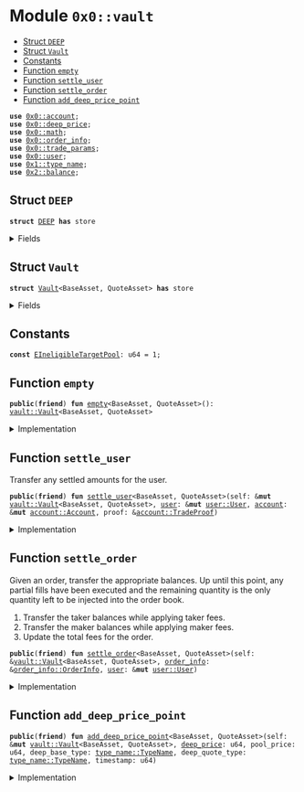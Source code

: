 
<a name="0x0_vault"></a>

# Module `0x0::vault`



-  [Struct `DEEP`](#0x0_vault_DEEP)
-  [Struct `Vault`](#0x0_vault_Vault)
-  [Constants](#@Constants_0)
-  [Function `empty`](#0x0_vault_empty)
-  [Function `settle_user`](#0x0_vault_settle_user)
-  [Function `settle_order`](#0x0_vault_settle_order)
-  [Function `add_deep_price_point`](#0x0_vault_add_deep_price_point)


<pre><code><b>use</b> <a href="account.md#0x0_account">0x0::account</a>;
<b>use</b> <a href="deep_price.md#0x0_deep_price">0x0::deep_price</a>;
<b>use</b> <a href="math.md#0x0_math">0x0::math</a>;
<b>use</b> <a href="order_info.md#0x0_order_info">0x0::order_info</a>;
<b>use</b> <a href="trade_params.md#0x0_trade_params">0x0::trade_params</a>;
<b>use</b> <a href="user.md#0x0_user">0x0::user</a>;
<b>use</b> <a href="dependencies/move-stdlib/type_name.md#0x1_type_name">0x1::type_name</a>;
<b>use</b> <a href="dependencies/sui-framework/balance.md#0x2_balance">0x2::balance</a>;
</code></pre>



<a name="0x0_vault_DEEP"></a>

## Struct `DEEP`



<pre><code><b>struct</b> <a href="vault.md#0x0_vault_DEEP">DEEP</a> <b>has</b> store
</code></pre>



<details>
<summary>Fields</summary>


<dl>
<dt>
<code>dummy_field: bool</code>
</dt>
<dd>

</dd>
</dl>


</details>

<a name="0x0_vault_Vault"></a>

## Struct `Vault`



<pre><code><b>struct</b> <a href="vault.md#0x0_vault_Vault">Vault</a>&lt;BaseAsset, QuoteAsset&gt; <b>has</b> store
</code></pre>



<details>
<summary>Fields</summary>


<dl>
<dt>
<code>base_balance: <a href="dependencies/sui-framework/balance.md#0x2_balance_Balance">balance::Balance</a>&lt;BaseAsset&gt;</code>
</dt>
<dd>

</dd>
<dt>
<code>quote_balance: <a href="dependencies/sui-framework/balance.md#0x2_balance_Balance">balance::Balance</a>&lt;QuoteAsset&gt;</code>
</dt>
<dd>

</dd>
<dt>
<code>deep_balance: <a href="dependencies/sui-framework/balance.md#0x2_balance_Balance">balance::Balance</a>&lt;<a href="vault.md#0x0_vault_DEEP">vault::DEEP</a>&gt;</code>
</dt>
<dd>

</dd>
<dt>
<code><a href="deep_price.md#0x0_deep_price">deep_price</a>: <a href="deep_price.md#0x0_deep_price_DeepPrice">deep_price::DeepPrice</a></code>
</dt>
<dd>

</dd>
</dl>


</details>

<a name="@Constants_0"></a>

## Constants


<a name="0x0_vault_EIneligibleTargetPool"></a>



<pre><code><b>const</b> <a href="vault.md#0x0_vault_EIneligibleTargetPool">EIneligibleTargetPool</a>: u64 = 1;
</code></pre>



<a name="0x0_vault_empty"></a>

## Function `empty`



<pre><code><b>public</b>(<b>friend</b>) <b>fun</b> <a href="vault.md#0x0_vault_empty">empty</a>&lt;BaseAsset, QuoteAsset&gt;(): <a href="vault.md#0x0_vault_Vault">vault::Vault</a>&lt;BaseAsset, QuoteAsset&gt;
</code></pre>



<details>
<summary>Implementation</summary>


<pre><code><b>public</b>(package) <b>fun</b> <a href="vault.md#0x0_vault_empty">empty</a>&lt;BaseAsset, QuoteAsset&gt;(): <a href="vault.md#0x0_vault_Vault">Vault</a>&lt;BaseAsset, QuoteAsset&gt; {
    <a href="vault.md#0x0_vault_Vault">Vault</a> {
        base_balance: <a href="dependencies/sui-framework/balance.md#0x2_balance_zero">balance::zero</a>(),
        quote_balance: <a href="dependencies/sui-framework/balance.md#0x2_balance_zero">balance::zero</a>(),
        deep_balance: <a href="dependencies/sui-framework/balance.md#0x2_balance_zero">balance::zero</a>(),
        <a href="deep_price.md#0x0_deep_price">deep_price</a>: <a href="deep_price.md#0x0_deep_price_empty">deep_price::empty</a>(),
    }
}
</code></pre>



</details>

<a name="0x0_vault_settle_user"></a>

## Function `settle_user`

Transfer any settled amounts for the user.


<pre><code><b>public</b>(<b>friend</b>) <b>fun</b> <a href="vault.md#0x0_vault_settle_user">settle_user</a>&lt;BaseAsset, QuoteAsset&gt;(self: &<b>mut</b> <a href="vault.md#0x0_vault_Vault">vault::Vault</a>&lt;BaseAsset, QuoteAsset&gt;, <a href="user.md#0x0_user">user</a>: &<b>mut</b> <a href="user.md#0x0_user_User">user::User</a>, <a href="account.md#0x0_account">account</a>: &<b>mut</b> <a href="account.md#0x0_account_Account">account::Account</a>, proof: &<a href="account.md#0x0_account_TradeProof">account::TradeProof</a>)
</code></pre>



<details>
<summary>Implementation</summary>


<pre><code><b>public</b>(package) <b>fun</b> <a href="vault.md#0x0_vault_settle_user">settle_user</a>&lt;BaseAsset, QuoteAsset&gt;(
    self: &<b>mut</b> <a href="vault.md#0x0_vault_Vault">Vault</a>&lt;BaseAsset, QuoteAsset&gt;,
    <a href="user.md#0x0_user">user</a>: &<b>mut</b> User,
    <a href="account.md#0x0_account">account</a>: &<b>mut</b> Account,
    proof: &TradeProof,
) {
    <b>let</b> (base_out, quote_out, deep_out, base_in, quote_in, deep_in) = <a href="user.md#0x0_user">user</a>.settle();
    <b>if</b> (base_out &gt; base_in) {
        <b>let</b> <a href="dependencies/sui-framework/balance.md#0x2_balance">balance</a> = self.base_balance.split(base_out - base_in);
        <a href="account.md#0x0_account">account</a>.deposit_with_proof(proof, <a href="dependencies/sui-framework/balance.md#0x2_balance">balance</a>);
    };
    <b>if</b> (quote_out &gt; quote_in) {
        <b>let</b> <a href="dependencies/sui-framework/balance.md#0x2_balance">balance</a> = self.quote_balance.split(quote_out - quote_in);
        <a href="account.md#0x0_account">account</a>.deposit_with_proof(proof, <a href="dependencies/sui-framework/balance.md#0x2_balance">balance</a>);
    };
    <b>if</b> (deep_out &gt; deep_in) {
        <b>let</b> <a href="dependencies/sui-framework/balance.md#0x2_balance">balance</a> = self.deep_balance.split(deep_out - deep_in);
        <a href="account.md#0x0_account">account</a>.deposit_with_proof(proof, <a href="dependencies/sui-framework/balance.md#0x2_balance">balance</a>);
    };
    <b>if</b> (base_in &gt; base_out) {
        <b>let</b> <a href="dependencies/sui-framework/balance.md#0x2_balance">balance</a> = <a href="account.md#0x0_account">account</a>.withdraw_with_proof(proof, base_in - base_out, <b>false</b>);
        self.base_balance.join(<a href="dependencies/sui-framework/balance.md#0x2_balance">balance</a>);
    };
    <b>if</b> (quote_in &gt; quote_out) {
        <b>let</b> <a href="dependencies/sui-framework/balance.md#0x2_balance">balance</a> = <a href="account.md#0x0_account">account</a>.withdraw_with_proof(proof, quote_in - quote_out, <b>false</b>);
        self.quote_balance.join(<a href="dependencies/sui-framework/balance.md#0x2_balance">balance</a>);
    };
    <b>if</b> (deep_in &gt; deep_out) {
        <b>let</b> <a href="dependencies/sui-framework/balance.md#0x2_balance">balance</a> = <a href="account.md#0x0_account">account</a>.withdraw_with_proof(proof, deep_in - deep_out, <b>false</b>);
        self.deep_balance.join(<a href="dependencies/sui-framework/balance.md#0x2_balance">balance</a>);
    };
}
</code></pre>



</details>

<a name="0x0_vault_settle_order"></a>

## Function `settle_order`

Given an order, transfer the appropriate balances. Up until this point, any partial fills have been executed
and the remaining quantity is the only quantity left to be injected into the order book.
1. Transfer the taker balances while applying taker fees.
2. Transfer the maker balances while applying maker fees.
3. Update the total fees for the order.


<pre><code><b>public</b>(<b>friend</b>) <b>fun</b> <a href="vault.md#0x0_vault_settle_order">settle_order</a>&lt;BaseAsset, QuoteAsset&gt;(self: &<a href="vault.md#0x0_vault_Vault">vault::Vault</a>&lt;BaseAsset, QuoteAsset&gt;, <a href="order_info.md#0x0_order_info">order_info</a>: &<a href="order_info.md#0x0_order_info_OrderInfo">order_info::OrderInfo</a>, <a href="user.md#0x0_user">user</a>: &<b>mut</b> <a href="user.md#0x0_user_User">user::User</a>)
</code></pre>



<details>
<summary>Implementation</summary>


<pre><code><b>public</b>(package) <b>fun</b> <a href="vault.md#0x0_vault_settle_order">settle_order</a>&lt;BaseAsset, QuoteAsset&gt;(
    self: &<a href="vault.md#0x0_vault_Vault">Vault</a>&lt;BaseAsset, QuoteAsset&gt;,
    <a href="order_info.md#0x0_order_info">order_info</a>: &OrderInfo,
    <a href="user.md#0x0_user">user</a>: &<b>mut</b> User,
) {
    <b>let</b> (<b>mut</b> base_in, <b>mut</b> base_out) = (0, 0);
    <b>let</b> (<b>mut</b> quote_in, <b>mut</b> quote_out) = (0, 0);
    <b>let</b> <b>mut</b> deep_in = 0;
    <b>let</b> (base_conversion_rate, _) = self.<a href="deep_price.md#0x0_deep_price">deep_price</a>.conversion_rates();
    <b>let</b> total_volume = <a href="user.md#0x0_user">user</a>.taker_volume() + <a href="user.md#0x0_user">user</a>.maker_volume();
    <b>let</b> volume_in_deep = <a href="math.md#0x0_math_mul">math::mul</a>(total_volume, base_conversion_rate);
    <b>let</b> (taker_fee, maker_fee, stake_required) = <a href="order_info.md#0x0_order_info">order_info</a>.<a href="trade_params.md#0x0_trade_params">trade_params</a>().params();
    <b>let</b> taker_fee = <b>if</b> (<a href="user.md#0x0_user">user</a>.active_stake() &gt;= stake_required && volume_in_deep &gt;= stake_required) {
        <a href="math.md#0x0_math_div">math::div</a>(taker_fee, 2)
    } <b>else</b> {
        taker_fee
    };
    <b>let</b> executed_quantity = <a href="order_info.md#0x0_order_info">order_info</a>.executed_quantity();
    <b>let</b> remaining_quantity = <a href="order_info.md#0x0_order_info">order_info</a>.remaining_quantity();
    <b>let</b> cumulative_quote_quantity = <a href="order_info.md#0x0_order_info">order_info</a>.cumulative_quote_quantity();

    // Calculate the taker balances. These are derived from executed quantity.
    <b>let</b> (base_fee, quote_fee, deep_fee) = <b>if</b> (<a href="order_info.md#0x0_order_info">order_info</a>.is_bid()) {
        self.<a href="deep_price.md#0x0_deep_price">deep_price</a>.calculate_fees(taker_fee, 0, cumulative_quote_quantity)
    } <b>else</b> {
        self.<a href="deep_price.md#0x0_deep_price">deep_price</a>.calculate_fees(taker_fee, executed_quantity, 0)
    };
    deep_in = deep_in + deep_fee;
    <b>if</b> (<a href="order_info.md#0x0_order_info">order_info</a>.is_bid()) {
        quote_in = quote_in + cumulative_quote_quantity + quote_fee;
        base_out = base_out + executed_quantity;
    } <b>else</b> {
        base_in = base_in + executed_quantity + base_fee;
        quote_out = quote_out + cumulative_quote_quantity;
    };

    // Calculate the maker balances. These are derived from the remaining quantity.
    <b>let</b> (base_fee, quote_fee, deep_fee) = <b>if</b> (<a href="order_info.md#0x0_order_info">order_info</a>.is_bid()) {
        self.<a href="deep_price.md#0x0_deep_price">deep_price</a>.calculate_fees(maker_fee, 0, <a href="math.md#0x0_math_mul">math::mul</a>(remaining_quantity, <a href="order_info.md#0x0_order_info">order_info</a>.price()))
    } <b>else</b> {
        self.<a href="deep_price.md#0x0_deep_price">deep_price</a>.calculate_fees(maker_fee, remaining_quantity, 0)
    };
    deep_in = deep_in + deep_fee;
    <b>if</b> (<a href="order_info.md#0x0_order_info">order_info</a>.is_bid()) {
        quote_in = quote_in + <a href="math.md#0x0_math_mul">math::mul</a>(remaining_quantity, <a href="order_info.md#0x0_order_info">order_info</a>.price()) + quote_fee;
    } <b>else</b> {
        base_in = base_in + remaining_quantity + base_fee;
    };

    <a href="user.md#0x0_user">user</a>.add_settled_amounts(base_out, quote_out, 0);
    <a href="user.md#0x0_user">user</a>.add_owed_amounts(base_in, quote_in, deep_in);
}
</code></pre>



</details>

<a name="0x0_vault_add_deep_price_point"></a>

## Function `add_deep_price_point`



<pre><code><b>public</b>(<b>friend</b>) <b>fun</b> <a href="vault.md#0x0_vault_add_deep_price_point">add_deep_price_point</a>&lt;BaseAsset, QuoteAsset&gt;(self: &<b>mut</b> <a href="vault.md#0x0_vault_Vault">vault::Vault</a>&lt;BaseAsset, QuoteAsset&gt;, <a href="deep_price.md#0x0_deep_price">deep_price</a>: u64, pool_price: u64, deep_base_type: <a href="dependencies/move-stdlib/type_name.md#0x1_type_name_TypeName">type_name::TypeName</a>, deep_quote_type: <a href="dependencies/move-stdlib/type_name.md#0x1_type_name_TypeName">type_name::TypeName</a>, timestamp: u64)
</code></pre>



<details>
<summary>Implementation</summary>


<pre><code><b>public</b>(package) <b>fun</b> <a href="vault.md#0x0_vault_add_deep_price_point">add_deep_price_point</a>&lt;BaseAsset, QuoteAsset&gt;(
    self: &<b>mut</b> <a href="vault.md#0x0_vault_Vault">Vault</a>&lt;BaseAsset, QuoteAsset&gt;,
    <a href="deep_price.md#0x0_deep_price">deep_price</a>: u64,
    pool_price: u64,
    deep_base_type: TypeName,
    deep_quote_type: TypeName,
    timestamp: u64,
) {
    <b>let</b> base_type = <a href="dependencies/move-stdlib/type_name.md#0x1_type_name_get">type_name::get</a>&lt;BaseAsset&gt;();
    <b>let</b> quote_type = <a href="dependencies/move-stdlib/type_name.md#0x1_type_name_get">type_name::get</a>&lt;QuoteAsset&gt;();
    <b>let</b> deep_type = <a href="dependencies/move-stdlib/type_name.md#0x1_type_name_get">type_name::get</a>&lt;<a href="vault.md#0x0_vault_DEEP">DEEP</a>&gt;();
    <b>if</b> (base_type == deep_type) {
        <b>return</b> self.<a href="deep_price.md#0x0_deep_price">deep_price</a>.add_price_point(1, pool_price, timestamp)
    };
    <b>if</b> (quote_type == deep_type) {
        <b>return</b> self.<a href="deep_price.md#0x0_deep_price">deep_price</a>.add_price_point(pool_price, 1, timestamp)
    };

    <b>assert</b>!((base_type == deep_base_type || base_type == deep_quote_type) ||
            (quote_type == deep_base_type || quote_type == deep_quote_type), <a href="vault.md#0x0_vault_EIneligibleTargetPool">EIneligibleTargetPool</a>);
    <b>assert</b>!(!(base_type == deep_base_type && quote_type == deep_quote_type), <a href="vault.md#0x0_vault_EIneligibleTargetPool">EIneligibleTargetPool</a>);

    <b>let</b> deep_per_base = <b>if</b> (base_type == deep_base_type) {
        <a href="deep_price.md#0x0_deep_price">deep_price</a>
    } <b>else</b> <b>if</b> (base_type == deep_quote_type) {
        <a href="math.md#0x0_math_div">math::div</a>(1, <a href="deep_price.md#0x0_deep_price">deep_price</a>)
    } <b>else</b> <b>if</b> (quote_type == deep_base_type) {
        <a href="math.md#0x0_math_mul">math::mul</a>(<a href="deep_price.md#0x0_deep_price">deep_price</a>, pool_price)
    } <b>else</b> {
        <a href="math.md#0x0_math_div">math::div</a>(<a href="deep_price.md#0x0_deep_price">deep_price</a>, pool_price)
    };
    <b>let</b> deep_per_quote = <a href="math.md#0x0_math_div">math::div</a>(deep_per_base, pool_price);

    self.<a href="deep_price.md#0x0_deep_price">deep_price</a>.add_price_point(deep_per_base, deep_per_quote, timestamp)
}
</code></pre>



</details>
